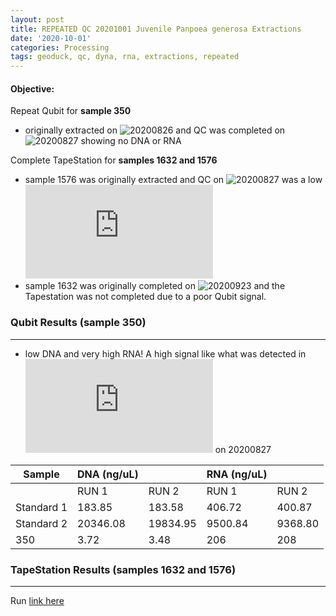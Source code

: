 ```yaml
---
layout: post
title: REPEATED QC 20201001 Juvenile Panpoea generosa Extractions
date: '2020-10-01'
categories: Processing
tags: geoduck, qc, dyna, rna, extractions, repeated
---
```


#### **Objective:**

Repeat Qubit for **sample 350**
- originally extracted on ![20200826](https://samgurr.github.io/SamJGurr_Lab_Notebook/20200826-Juvenile-Panopea-generosa-DNA-RNA-Extractions/) and QC was completed on ![20200827](https://samgurr.github.io/SamJGurr_Lab_Notebook/20200827-Juvenile-Panopea-generosa-DNA-RNA-Extractions/) showing no DNA or RNA

Complete TapeStation for **samples 1632 and 1576**
- sample 1576 was originally extracted and QC on ![20200827](https://samgurr.github.io/SamJGurr_Lab_Notebook/20200827-Juvenile-Panopea-generosa-DNA-RNA-Extractions/) was a low  ![Tapestation signal ](https://github.com/SamGurr/SamJGurr_Lab_Notebook/blob/master/images/2020-08-27%20-%2016.55.16.pdf)
- sample 1632 was originally completed on ![20200923](https://samgurr.github.io/SamJGurr_Lab_Notebook/20200923-Juvenile-Panopea-generosa-DNA-RNA-Extractions/) and the Tapestation was not completed due to a poor Qubit signal.

### Qubit Results (sample 350)
----------

- low DNA and very high RNA! A high signal like what was detected in ![Tapestation](https://github.com/SamGurr/SamJGurr_Lab_Notebook/blob/master/images/2020-08-27%20-%2016.55.16.pdf) on 20200827

| Sample      | DNA (ng/uL)  |              |   RNA (ng/uL) 	|                |
| ------      | -----------  |       -      |  -------------  |        -       |
|             |    RUN 1     |     RUN 2    |      RUN 1      |     RUN 2      |
| Standard 1 	|    183.85    |    183.58    |      406.72   	|     400.87     |
| Standard 2 	|   20346.08   |   19834.95   |     9500.84   	|     9368.80    |
| 350        	|     3.72     |     3.48     |      206      	|      208       |

### TapeStation Results (samples 1632 and 1576)
----------

Run [link here](https://github.com/SamGurr/SamJGurr_Lab_Notebook/blob/master/images/2020-10-01%20-%2011.21.05.pdf)
